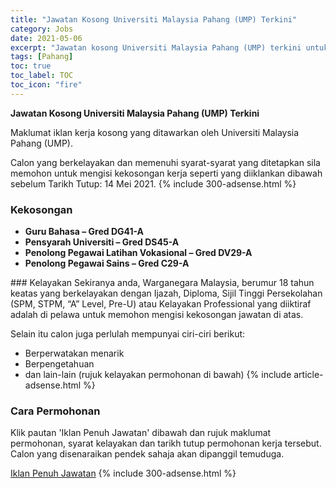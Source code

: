 ```yaml
---
title: "Jawatan Kosong Universiti Malaysia Pahang (UMP) Terkini" 
category: Jobs 
date: 2021-05-06 
excerpt: "Jawatan kosong Universiti Malaysia Pahang (UMP) terkini untuk kekosongan Guru Bahasa – Gred DG41-A ,Pensyarah Universiti – Gred DS45-A ,Penolong Pegawai Latihan Vokasional – Gred DV29-A ,Penolong Pegawai Sains – Gred C29-A" 
tags: [Pahang] 
toc: true 
toc_label: TOC 
toc_icon: "fire" 
--- 
```


**Jawatan Kosong Universiti Malaysia Pahang (UMP) Terkini**

Maklumat iklan kerja kosong yang ditawarkan oleh Universiti Malaysia Pahang (UMP). 

Calon yang berkelayakan dan memenuhi syarat-syarat yang ditetapkan sila memohon untuk mengisi kekosongan kerja seperti yang diiklankan dibawah sebelum Tarikh Tutup: 14 Mei 2021. 
{% include 300-adsense.html %} 
### Kekosongan 
<ul>
<li><b>Guru Bahasa &#8211; Gred DG41-A&#160;</b></li>
<li><b>Pensyarah Universiti &#8211; Gred DS45-A&#160;</b></li>
<li><b>Penolong Pegawai Latihan Vokasional &#8211; Gred DV29-A&#160;</b></li>
<li><b></b><b>Penolong Pegawai Sains &#8211; Gred C29-A&#160;</b></li>
</ul> 
### Kelayakan 
Sekiranya anda, Warganegara Malaysia, berumur 18 tahun keatas yang berkelayakan dengan Ijazah, Diploma, Sijil Tinggi Persekolahan (SPM, STPM, “A” Level, Pre-U) atau Kelayakan Professional yang diiktiraf adalah di pelawa untuk memohon mengisi kekosongan jawatan di atas.

Selain itu calon juga perlulah mempunyai ciri-ciri berikut:
- Berperwatakan menarik
- Berpengetahuan
- dan lain-lain (rujuk kelayakan permohonan di bawah) 
{% include article-adsense.html %} 
### Cara Permohonan 
Klik pautan 'Iklan Penuh Jawatan' dibawah dan rujuk maklumat permohonan, syarat kelayakan dan tarikh tutup permohonan kerja tersebut.
Calon yang disenaraikan pendek sahaja akan dipanggil temuduga.

<a href="https://apps.ump.edu.my/ercmt/cms/ercmt/index.jsp?fbclid=IwAR0xIQHjWU6vq2ra1FA1dvf9k2pROAPijMgBW-JZkBbqmfw8E1YDhmsFp28" class="btn btn--info" target="_blank" rel="nofollow noopenner">Iklan Penuh Jawatan</a> 
{% include 300-adsense.html %} 